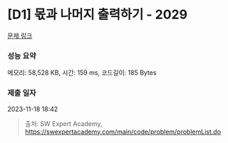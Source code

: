 # [D1] 몫과 나머지 출력하기 - 2029 

[문제 링크](https://swexpertacademy.com/main/code/problem/problemDetail.do?contestProbId=AV5QGNvKAtEDFAUq) 

### 성능 요약

메모리: 58,528 KB, 시간: 159 ms, 코드길이: 185 Bytes

### 제출 일자

2023-11-18 18:42



> 출처: SW Expert Academy, https://swexpertacademy.com/main/code/problem/problemList.do